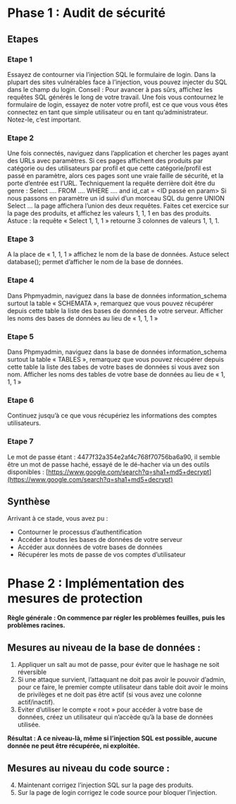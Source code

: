 # Phase 1 : Audit de sécurité

## Etapes

### Etape 1
Essayez de contourner via l’injection SQL le formulaire de login. Dans la plupart des sites vulnérables face à l’injection, vous pouvez injecter du SQL dans le champ du login.
Conseil : Pour avancer à pas sûrs, affichez les requêtes SQL générés le long de votre travail.
Une fois vous contournez le formulaire de login, essayez de noter votre profil, est ce que vous vous êtes connectez en tant que simple utilisateur ou en tant qu’administrateur. Notez-le, c’est important.

### Etape 2
Une fois connectés, naviguez dans l’application et chercher les pages ayant des URLs avec paramètres. Si ces pages affichent des produits par catégorie ou des utilisateurs par profil et que cette catégorie/profil est passé en paramètre, alors ces pages sont une vraie faille de sécurité, et la porte d’entrée est l’URL. Techniquement la requête derrière doit être du genre :
Select …. FROM …. WHERE …. and id_cat = <ID passé en param>
Si nous passons en paramètre un id suivi d’un morceau SQL du genre UNION Select … la page affichera l’union des deux requêtes.
Faites cet exercice sur la page des produits, et affichez les valeurs 1, 1, 1 en bas des produits.
Astuce : la requête « Select 1, 1, 1 » retourne 3 colonnes de valeurs 1, 1, 1.

### Etape 3
A la place de « 1, 1, 1 » affichez le nom de la base de données.
Astuce select database(); permet d’afficher le nom de la base de données.

### Etape 4
Dans Phpmyadmin, naviguez dans la base de données information_schema surtout la table « SCHEMATA », remarquez que vous pouvez récupérer depuis cette table la liste des bases de données de votre serveur. Afficher les noms des bases de données au lieu de « 1, 1, 1 »

### Etape 5
Dans Phpmyadmin, naviguez dans la base de données information_schema surtout la table « TABLES », remarquez que vous pouvez récupérer depuis cette table la liste des tabes de votre bases de données si vous avez son nom. Afficher les noms des tables de votre base de données au lieu de « 1, 1, 1 »

### Etape 6

Continuez jusqu’à ce que vous récupériez les informations des comptes utilisateurs.

### Etape 7
Le mot de passe étant : 4477f32a354e2af4c768f70756ba6a90, il semble être un mot de passe haché, essayé de le dé-hacher via un des outils disponibles :
[https://www.google.com/search?q=sha1+md5+decrypt](https://www.google.com/search?q=sha1+md5+decrypt)


## Synthèse

Arrivant à ce stade, vous avez pu :
- Contourner le processus d’authentification
- Accéder à toutes les bases de données de votre serveur
- Accéder aux données de votre bases de données
- Récupérer les mots de passe de vos comptes d’utilisateur

# Phase 2 : Implémentation des mesures de protection

**Règle générale : On commence par régler les problèmes feuilles, puis les problèmes racines.**

## Mesures au niveau de la base de données :

1. Appliquer un salt au mot de passe, pour éviter que le hashage ne soit réversible
2. Si une attaque survient, l’attaquant ne doit pas avoir le pouvoir d’admin, pour ce faire, le premier compte utilisateur dans table doit avoir le moins de privilèges et ne doit pas être actif (si vous avez une colonne actif/inactif).
3. Eviter d’utiliser le compte « root » pour accéder à votre base de données, créez un utilisateur qui n’accède qu’à la base de données utilisée.

**Résultat : A ce niveau-là, même si l’injection SQL est possible, aucune donnée ne peut être récupérée, ni exploitée.**

## Mesures au niveau du code source :

4. Maintenant corrigez l’injection SQL sur la page des produits. 
5. Sur la page de login corrigez le code source pour bloquer l’injection.

